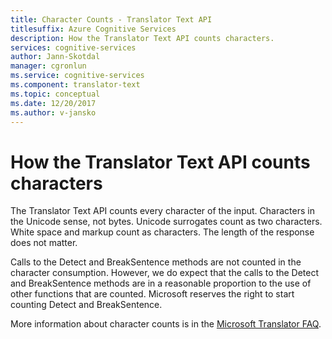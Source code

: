 ```yaml
---
title: Character Counts - Translator Text API
titlesuffix: Azure Cognitive Services
description: How the Translator Text API counts characters.
services: cognitive-services
author: Jann-Skotdal
manager: cgronlun
ms.service: cognitive-services
ms.component: translator-text
ms.topic: conceptual
ms.date: 12/20/2017
ms.author: v-jansko
---
```


# How the Translator Text API counts characters

The Translator Text API counts every character of the input. Characters in the Unicode sense, not bytes. Unicode surrogates count as two characters. White space and markup count as characters. The length of the response does not matter.

Calls to the Detect and BreakSentence methods are not counted in the character consumption. However, we do expect that the calls to the Detect and BreakSentence methods are in a reasonable proportion to the use of other functions that are counted. Microsoft reserves the right to start counting Detect and BreakSentence.

More information about character counts is in the [Microsoft Translator FAQ](https://www.microsoft.com/en-us/translator/faq.aspx).
